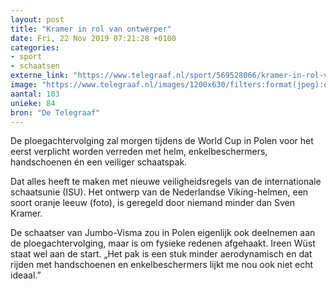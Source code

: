 ```yaml
---
layout: post
title: "Kramer in rol van ontwerper"
date: Fri, 22 Nov 2019 07:21:28 +0100
categories: 
- sport 
- schaatsen 
externe_link: "https://www.telegraaf.nl/sport/569528066/kramer-in-rol-van-ontwerper"
image: "https://www.telegraaf.nl/images/1200x630/filters:format(jpeg):quality(80)/cdn-kiosk-api.telegraaf.nl/b6962e00-0cf0-11ea-831d-02d2fb1aa1d7.jpg"
aantal: 103
unieke: 84
bron: "De Telegraaf"
---
```


<p class="intro">De ploegachtervolging zal morgen tijdens de World Cup in Polen voor het eerst verplicht worden verreden met helm, enkelbeschermers, handschoenen én een veiliger schaatspak.</p> <p>Dat alles heeft te maken met nieuwe veiligheidsregels van de internationale schaatsunie (ISU). Het ontwerp van de Nederlandse Viking-helmen, een soort oranje leeuw (foto), is geregeld door niemand minder dan Sven Kramer.</p><p>De schaatser van Jumbo-Visma zou in Polen eigenlijk ook deelnemen aan de ploegachtervolging, maar is om fysieke redenen afgehaakt. Ireen Wüst staat wel aan de start. „Het pak is een stuk minder aerodynamisch en dat rijden met handschoenen en enkelbeschermers lijkt me nou ook niet echt ideaal.”</p>
